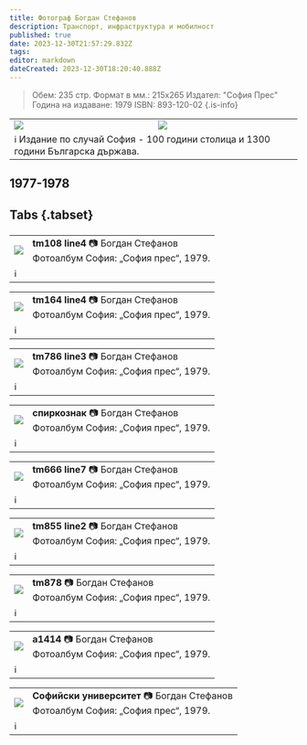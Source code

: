 ```yaml
---
title: Фотограф Богдан Стефанов
description: Транспорт, инфраструктура и мобилност
published: true
date: 2023-12-30T21:57:29.832Z
tags: 
editor: markdown
dateCreated: 2023-12-30T18:20:40.888Z
---
```


>Обем: 235 стр. Формат в мм.: 215х265 Издател: "София Прес" Година на издаване: 1979 ISBN: 893-120-02
{.is-info}

<!--следващ пост--> 
<div class="table-responsive"><table style="width:100%"><tr>
<td><img src="https://drive.google.com/uc?id=1AizZjLznNAZ8xdFqoev7LkizZO3F0eSB"></td>
<td><img src="https://drive.google.com/uc?id=1xGgOwCFLm7gsgECc9RKAp9U0L3k1SEPr"></td></tr>
  <td colspan=2 >ℹ️ Издание по случай София - 100 години столица и 1300 години Българска държава.</td></table></div>
  


  
  
## 1977-1978
## Tabs {.tabset}
###
<!--следващ пост--> 
<div class="table-responsive"><table style="width:100%"><tr>
<td><img src="https://drive.google.com/uc?id=1bPU69aAge8pCo-Y1iyUAEtuqcFNIli0U"></td>
<td><b>tm108 line4</b> 📷 Богдан Стефанов <br>Фотоалбум София: „София прес“, 1979.</td></tr>
  <td colspan=2 >ℹ️ </td></table></div>
  

<!--следващ пост--> 
<div class="table-responsive"><table style="width:100%"><tr>
<td><img src="https://drive.google.com/uc?id=1rOcByw76Hq-_KeQuYEr3e8YPgCFVbWzP"></td>
<td><b>tm164 line4</b> 📷 Богдан Стефанов <br>Фотоалбум София: „София прес“, 1979.</td></tr>
  <td colspan=2 >ℹ️ </td></table></div>
  
  
<!--следващ пост--> 
<div class="table-responsive"><table style="width:100%"><tr>
<td><img src="https://drive.google.com/uc?id=1d9O_g4IuIYU7ZNe7FwVmiWvTVhN7wWHn"></td>
<td><b>tm786 line3</b> 📷 Богдан Стефанов <br>Фотоалбум София: „София прес“, 1979.</td></tr>
  <td colspan=2 >ℹ️ </td></table></div>
  
<!--следващ пост--> 
<div class="table-responsive"><table style="width:100%"><tr>
<td><img src="https://drive.google.com/uc?id=1iXbdsCpJNsQtDYNftu2rso8bElYsUp4A"></td>
<td><b>спиркознак</b> 📷 Богдан Стефанов <br>Фотоалбум София: „София прес“, 1979.</td></tr>
  <td colspan=2 >ℹ️ </td></table></div>

<!--следващ пост--> 
<div class="table-responsive"><table style="width:100%"><tr>
<td><img src="https://drive.google.com/uc?id=1BGKB5f4qfFVGhXXNjJFKOQ1sX8ljD-3d"></td>
<td><b>tm666 line7</b> 📷 Богдан Стефанов <br>Фотоалбум София: „София прес“, 1979.</td></tr>
  <td colspan=2 >ℹ️ </td></table></div>
  
<!--следващ пост--> 
<div class="table-responsive"><table style="width:100%"><tr>
<td><img src="https://drive.google.com/uc?id=1FwuVLOvWWvnFkndm13HavU0cGwcxM-nP"></td>
<td><b>tm855 line2</b> 📷 Богдан Стефанов <br>Фотоалбум София: „София прес“, 1979.</td></tr>
  <td colspan=2 >ℹ️ </td></table></div>
  
<!--следващ пост--> 
<div class="table-responsive"><table style="width:100%"><tr>
<td><img src="https://drive.google.com/uc?id=1unLrV-7MI1jEHzJ4Sq9fK2yWv_JoywhH"></td>
<td><b>tm878</b> 📷 Богдан Стефанов <br>Фотоалбум София: „София прес“, 1979.</td></tr>
  <td colspan=2 >ℹ️ </td></table></div>
  
<!--следващ пост--> 
<div class="table-responsive"><table style="width:100%"><tr>
<td><img src="https://drive.google.com/uc?id=1i-EkMUr-BC4jfl2brjPXxsBNkJFpwErK"></td>
<td><b>a1414</b> 📷 Богдан Стефанов <br>Фотоалбум София: „София прес“, 1979.</td></tr>
  <td colspan=2 >ℹ️ </td></table></div>
  
<!--следващ пост--> 
<div class="table-responsive"><table style="width:100%"><tr>
<td><img src="https://drive.google.com/uc?id=1GYpsxWWcvtsgKH9P4RE3bQrBCG5pWrzK"></td>
<td><b>Софийски университет</b> 📷 Богдан Стефанов <br>Фотоалбум София: „София прес“, 1979.</td></tr>
  <td colspan=2 >ℹ️ </td></table></div>  

